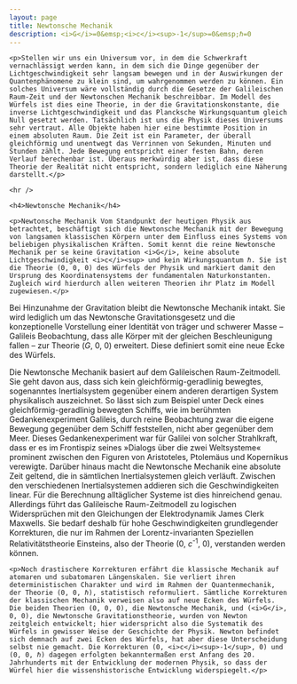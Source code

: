 ```yaml
---
layout: page
title: Newtonsche Mechanik
description: <i>G</i>=0&emsp;<i>c</i><sup>-1</sup>=0&emsp;ℏ=0
---
```


<section>

	<p>Stellen wir uns ein Universum vor, in dem die Schwerkraft vernachlässigt werden kann, in dem sich die Dinge gegenüber der Lichtgeschwindigkeit sehr langsam bewegen und in der Auswirkungen der Quantenphänomene zu klein sind, um wahrgenommen werden zu können. Ein solches Universum wäre vollständig durch die Gesetze der Galileischen Raum-Zeit und der Newtonschen Mechanik beschreibbar. Im Modell des Würfels ist dies eine Theorie, in der die Gravitationskonstante, die inverse Lichtgeschwindigkeit und das Plancksche Wirkungsquantum gleich Null gesetzt werden. Tatsächlich ist uns die Physik dieses Universums sehr vertraut. Alle Objekte haben hier eine bestimmte Position in einem absoluten Raum. Die Zeit ist ein Parameter, der überall gleichförmig und unentwegt das Verrinnen von Sekunden, Minuten und Stunden zählt. Jede Bewegung entspricht einer festen Bahn, deren Verlauf berechenbar ist. Überaus merkwürdig aber ist, dass diese Theorie der Realität nicht entspricht, sondern lediglich eine Näherung darstellt.</p>

	<hr />

	<h4>Newtonsche Mechanik</h4>

	<p>Newtonsche Mechanik Vom Standpunkt der heutigen Physik aus betrachtet, beschäftigt sich die Newtonsche Mechanik mit der Bewegung von langsamen klassischen Körpern unter dem Einfluss eines Systems von beliebigen physikalischen Kräften. Somit kennt die reine Newtonsche Mechanik per se keine Gravitation <i>G</i>, keine absolute Lichtgeschwindigkeit <i>c</i><sup> und kein Wirkungsquantum ℏ. Sie ist die Theorie (0, 0, 0) des Würfels der Physik und markiert damit den Ursprung des Koordinatensystems der fundamentalen Naturkonstanten. Zugleich wird hierdurch allen weiteren Theorien ihr Platz im Modell zugewiesen.</p>

  <p>Bei Hinzunahme der Gravitation bleibt die Newtonsche Mechanik intakt. Sie wird lediglich um das Newtonsche Gravitationsgesetz und die konzeptionelle Vorstellung einer Identität von träger und schwerer Masse – Galileis Beobachtung, dass alle Körper mit der gleichen Beschleunigung fallen – zur Theorie (<i>G</i>, 0, 0) erweitert. Diese definiert somit eine neue Ecke des Würfels.</p>

  <p>Die Newtonsche Mechanik basiert auf dem Galileischen Raum-Zeitmodell. Sie geht davon aus, dass sich kein gleichförmig-geradlinig bewegtes, sogenanntes Inertialsystem gegenüber einem anderen derartigen System physikalisch auszeichnet. So lässt sich zum Beispiel unter Deck eines gleichförmig-geradlinig bewegten Schiffs, wie im berühmten Gedankenexperiment Galileis, durch reine Beobachtung zwar die eigene Bewegung gegenüber dem Schiff feststellen, nicht aber gegenüber dem Meer. Dieses Gedanken­experiment war für Galilei von solcher Strahlkraft, dass er es im Frontispiz seines »Dialogs über die zwei Weltsysteme« prominent zwischen den Figuren von Aristoteles, Ptolemäus und Kopernikus verewigte. Darüber hinaus macht die Newtonsche Mechanik eine absolute Zeit geltend, die in sämtlichen Inertialsystemen gleich verläuft. Zwischen den verschiedenen Inertialsystemen addieren sich die Geschwindigkeiten linear. Für die Berechnung alltäglicher Systeme ist dies hinreichend genau. Allerdings führt das Galileische Raum-Zeitmodell zu logischen Widersprüchen mit den Gleichungen der Elektrodynamik James Clerk Maxwells. Sie bedarf deshalb für hohe Geschwindigkeiten grundlegender Korrekturen, die nur im Rahmen der Lorentz-invarianten Speziellen Relativitätstheorie Einsteins, also der Theorie (0, <i>c</i><sup>-1</sup>, 0), verstanden werden können.</p>

	<p>Noch drastischere Korrekturen erfährt die klassische Mechanik auf atomaren und subatomaren Längenskalen. Sie verliert ihren deterministischen Charakter und wird im Rahmen der Quantenmechanik, der Theorie (0, 0, ℏ), statistisch reformuliert. Sämtliche Korrekturen der klassischen Mechanik verweisen also auf neue Ecken des Würfels. Die beiden Theorien (0, 0, 0), die Newtonsche Mechanik, und (<i>G</i>, 0, 0), die Newtonsche Gravitationstheorie, wurden von Newton zeitgleich entwickelt; hier widerspricht also die Systematik des Würfels in gewisser Weise der Geschichte der Physik. Newton befindet sich demnach auf zwei Ecken des Würfels, hat aber diese Unterscheidung selbst nie gemacht. Die Korrekturen (0, <i>c</i><sup>-1</sup>, 0) und (0, 0, ℏ) dagegen erfolgten bekanntermaßen erst Anfang des 20. Jahrhunderts mit der Entwicklung der modernen Physik, so dass der Würfel hier die wissenshistorische Entwicklung widerspiegelt.</p>

</section>
